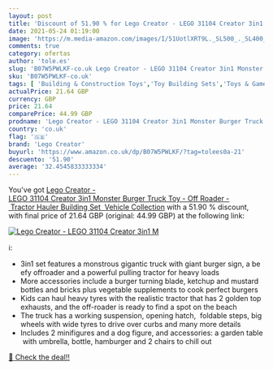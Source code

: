 ```yaml
---
layout: post
title: 'Discount of 51.90 % for Lego Creator - LEGO 31104 Creator 3in1 M'
date: 2021-05-24 01:19:00
image: 'https://m.media-amazon.com/images/I/51UotlXRT9L._SL500_._SL400_.jpg'
comments: true
category: ofertas
author: 'tole.es'
slug: 'B07W5PWLKF-co.uk Lego Creator - LEGO 31104 Creator 3in1 Monster Burger...'
sku: 'B07W5PWLKF-co.uk'
tags: [ 'Building & Construction Toys','Toy Building Sets','Toys & Games','Toys Store','lego','lego creator', ]
actualPrice: 21.64 GBP
currency: GBP
price: 21.64
comparePrice: 44.99 GBP
prodname: 'Lego Creator - LEGO 31104 Creator 3in1 Monster Burger Truck Toy - Off Roader - Tractor Hauler Building Set  Vehicle Collection'
country: 'co.uk'
flag: '🇬🇧'
brand: 'Lego Creator'
buyurl: 'https://www.amazon.co.uk/dp/B07W5PWLKF/?tag=tolees0a-21'
descuento: '51.90'
average: '32.4545833333334'
---
```


You've got [Lego Creator - LEGO 31104 Creator 3in1 Monster Burger Truck Toy - Off Roader - Tractor Hauler Building Set  Vehicle Collection](https://www.amazon.co.uk/dp/B07W5PWLKF/?tag=tolees0a-21) with a  51.90 % discount, with final price of 21.64 GBP (original: 44.99 GBP) at the following link:

[![Lego Creator - LEGO 31104 Creator 3in1 M](https://m.media-amazon.com/images/I/51UotlXRT9L._SL500_._SL400_.jpg)](https://www.amazon.co.uk/dp/B07W5PWLKF/?tag=tolees0a-21)

ℹ️:

- 3in1 set features a monstrous gigantic truck with giant burger sign, a beefy offroader and a powerful pulling tractor for heavy loads
- More accessories include a burger turning blade, ketchup and mustard bottles and bricks plus vegetable supplements to cook perfect burgers
- Kids can haul heavy tyres with the realistic tractor that has 2 golden top exhausts, and the off-roader is ready to find a spot on the beach
- The truck has a working suspension, opening hatch,  foldable steps, big wheels with wide tyres to drive over curbs and many more details
- Includes 2 minifigures and a dog figure, and accessories: a garden table with umbrella, bottle, hamburger and 2 chairs to chill out

[🛒 Check the deal!!](https://www.amazon.co.uk/dp/B07W5PWLKF/?tag=tolees0a-21)
